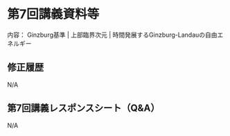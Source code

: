 #  第7回講義資料等
内容：  Ginzburg基準 | 上部臨界次元 | 時間発展するGinzburg-Landauの自由エネルギー 

## 修正履歴 
N/A


## 第7回講義レスポンスシート（Q&A）
N/A

